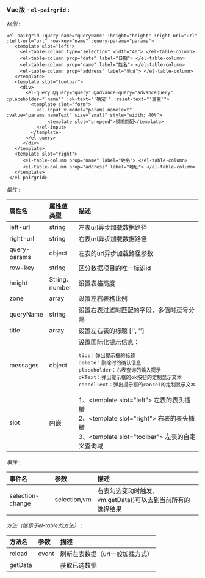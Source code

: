 ### Vue版 -  `el-pairgrid` :

*样例* :  

    <el-pairgrid :query-name="queryName" :height="height" :right-url="url" :left-url="url" row-key="name" :query-params="params">
       <template slot="left">
         <el-table-column type="selection" width="40"> </el-table-column>
         <el-table-column prop="date" label="日期"> </el-table-column>
         <el-table-column prop="name" label="姓名"> </el-table-column>
         <el-table-column prop="address" label="地址"> </el-table-column>
       </template>
       <template slot="toolbar">
         <div>
           <el-query @query="query" @advance-query="advanceQuery" :placeholder="'name'" :ok-text="'确定'" :reset-text="'重置'">
             <template slot="form">
               <el-input v-model="params.nameText" :value="params.nameText" size="small" style="width: 40%">
                   <template slot="prepend">模糊匹配</template>
               </el-input>
             </template>
           </el-query>
          </div>
       </template>
       <template slot="right">
          <el-table-column prop="name" label="姓名"> </el-table-column>
          <el-table-column prop="address" label="地址"> </el-table-column>
       </template>
     </el-pairgrid>

*属性* :  

| 属性名         | 属性值类型      | 描述           | 默认值          |
| :------------- | :------------- | :------------- | :------------- |
| left-url	| string	| 左表url异步加载数据路径| |
| right-url	| string	| 右表url异步加载数据路径|
| query-params	| object	| 左表的url异步加载路径参数|
| row-key	| string	| 区分数据项目的唯一标识id|
| height	| String、number	| 设置表格高度|
| zone	| array	| 设置左右表格比例	| [60,40]|
| queryName	| string	| 设置右表过滤时匹配的字段，多值时逗号分隔|
| title	| array	| 设置左右表的标题	['', '']|
| messages	| object	| 设置国际化提示信息：<pre>tips：弹出提示框的标题<br>delete：删除时的确认信息<br>placeholder：右表查询的输入提示<br>okText：弹出提示框的ok按钮的定制显示文本<br>cancelText：弹出提示框的cancel的定制显示文本</pre> |
| slot	| 内嵌	| 1、\<template slot="left"></template> 左表的表头插槽<br>2、\<template slot="right"></template> 右表的表头插槽<br>3、\<template slot="toolbar"></template> 左表的自定义查询域|

*事件* :  

| 事件名     | 参数     | 描述     |
| :------------- | :------------- | :------------- |
| selection-change	| selection,vm	| 右表勾选变动时触发，vm.getData()可以去到当前所有的选择结果|


*方法（继承于el-table的方法）* :  

| 方法名     | 参数     | 描述     |
| :------------- | :------------- | :------------- |
| reload	| event	| 刷新左表数据（url一般加载方式）|
| getData	| 	| 获取已选数据| 
